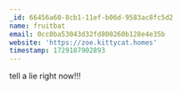 ```yaml
---
_id: 66456a60-8cb1-11ef-b06d-9583ac8fc5d2
name: fruitbat
email: 0cc0ba53043d32fd800260b128e4e35b
website: 'https://zoe.kittycat.homes'
timestamp: 1729187902893
---
```

tell a lie right now!!!

